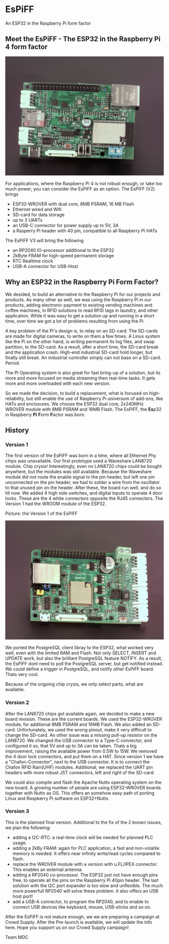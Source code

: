 # EsPiFF
An ESP32 in the Raspberry Pi form factor

## Meet the EsPiFF - The ESP32 in the Raspberry Pi 4 form factor

![The EsPiFF](/images/espiff_angehoben.jpg)

For applications, where the Raspberry Pi 4 is not robust enough, or take too much power, you can consider the EsPiFF as an option.
The EsPiFF (V2) brings
 - ESP32-WROVER with dual core, 8MB PSRAM, 16 MB Flash
 - Ethernet wired and Wifi
 - SD-card for data storage
 - up to 3 UARTs
 - an USB-C connector for power supply up to 5V, 3A
 - a Rasperry Pi header with 40 pin, compatible to all Raspberry Pi HATs

The EsPiFF V3 will bring the following 
 - an RP2040 IO-processor additional to the ESP32
 - 2kByte FRAM for high-speed permanent storage
 - RTC Realtime clock
 - USB-A connector for USB-Host

## Why an ESP32 in the Raspberry Pi Form Factor?

We desided, to build an alternative to the Raspberry Pi for our projects and products. 
As many other as well, we was using the Raspberry Pi in our products, adding electronic payment to existing vending machines and coffee machines, in RFID solutions to read RFID tags in laundry, and other application. While it was easy to get a solution up and running in a short time, over time we got a lot of problems resulting from using the Pi. 

A key problem of the Pi's design is, to relay on an SD-card. The SD-cards are made for digital cameras, to write on them a few times. A Linux system like the Pi on the other hand, is writing permanent its log files, and swap partition, to the SD-card. As a result, after a short time, the SD-card break and the application crash. High-end industrial SD-card hold longer, but finally still break. An industrial controller simply can not base on a SD-card. Period. 

The PI Operating system is also great for fast bring-up of a solution, but its more and more focused on media streaming then real-time tasks. It gets more and more overloaded with each new version. 

So we made the decision, to build a replacement, what is focused on high-reliability, but still enable the use of Raspberry Pi universum of add-ons, like HATs and enclosures. We choose the ESP32 dual core, 2x240MHz WROVER module with 8MB PSRAM and 16MB Flash. The EsPiFF, the **Es**p32 in Raspberry **Pi** **F**orm **F**actor was born.

## History
### Version 1
The first version of the EsPiFF was born in a time, where all Ethernet Phy chips was unavailable. Our first prototype used a Waveshare LAN8720 module. Chip crysis! Interestingly, even no LAN8720 chips could be bought anywhere, but the modules was still available. Because the Waveshare module did not route the enable signal to the pin header, but left one pin unconnected on the pin header, we had to solder a wire from the oscillator to that unused pin on the header. After these, the board run well, and do so till now. We added 4 high side switches, and digital inputs to operate 4 door locks. These are the 4 white connectors opposite the RJ45 connectors. The Version 1 had the WROOM module of the ESP32.  

Picture: the Version 1 of the EsPiFF

![The Version 1](/images/espiff_v1_top.jpg)

We ported the PostgreSQL client libray to the ESP32, what worked very well, even with the limited RAM and Flash. Not only SELECT, INSERT and UPDATE work, but also the brilliant PostgreSQL feature NOTIFY. As a result, the EsPiFF dont need to poll the PostgreSQL server, but get notified instead. We could define a trigger in PostgreSQL, and notify other EsPiFF board. Thats very cool.

Because of the ongoing chip crysis, we only select parts, what are available. 

### Version 2
After the LAN8720 chips got available again, we decided to make a new board revision. These are the current boards. We used the ESP32-WROVER module, for additional 8MB PSRAM and 16MB Flash. We also added an SD-card. Unfortunately, we used the wrong pinout, make it very difficult to change the SD-card. An other issue was a missing pull-up resistor on the LAN8720. 
We changed the USB connector to a Type-C connector, and configured it so, that 5V and up to 3A can be taken. Thats a big improvement, raising the available power from 0.5W to 15W. We removed the 4 door lock connectors, and put them on a HAT. 
Since version 1 we have a "Chafon-Connector", next to the USB connector. It is to connect the Chafon RFID Rain(UHF) modules. Additional, we replaced the UART pin headers with more robust JST connectors, left and right of the SD-card. 

We could also compile and flash the Apache Nuttx operating system on the new board. A growing number of people are using ESP32-WROVER boards together with Nuttx as OS. This offers an somehow easy path of porting Linux and Raspberry Pi software on ESP32+Nuttx. 

### Version 3
This is the planned final version. Additional to the fix of the 2 known issues, we plan the following:
 - adding a I2C-RTC: a real-time clock will be needed for planned PLC usage.
 - adding a 2kBy FRAM: again for PLC application, a fast and non-volatile memory is needed. It offers near infinity write/read cycles compared to flash.
 - replace the WROVER module with a version with u.FL/IPEX connector. This enables an external antenna.
 - adding a RP2040 co-processor. The ESP32 just not have enough pins free, to operate all the pins on the Raspberry Pi 40pin header. The last solution with the I2C port expander is too slow and unflexible. The much more powerfull RP2040 will solve these problem. It also offers an USB host port!
 - add a USB-A connector, to program the RP2040, and to enable to connect USB devices like keyboard, mouse, USB-sticks and so on. 

After the EsPiFF is not mature enough, we we are preparing a campaign at Crowd Supply. After the Pre-launch is available, we will update the info here. Hope you support us on our Crowd Supply campaign!

Team MDC

